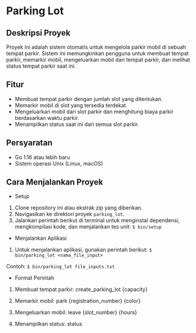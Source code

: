 # Parking Lot

## Deskripsi Proyek
Proyek ini adalah sistem otomatis untuk mengelola parkir mobil di sebuah tempat parkir. Sistem ini memungkinkan pengguna untuk membuat tempat parkir, memarkir mobil, mengeluarkan mobil dari tempat parkir, dan melihat status tempat parkir saat ini.

## Fitur
- Membuat tempat parkir dengan jumlah slot yang ditentukan.
- Memarkir mobil di slot yang tersedia terdekat.
- Mengeluarkan mobil dari slot parkir dan menghitung biaya parkir berdasarkan waktu parkir.
- Menampilkan status saat ini dari semua slot parkir.

## Persyaratan
- Go 1.16 atau lebih baru
- Sistem operasi Unix (Linux, macOS)

## Cara Menjalankan Proyek
- Setup
1. Clone repository ini atau ekstrak zip yang diberikan.
2. Navigasikan ke direktori proyek `parking_lot`.
3. Jalankan perintah berikut di terminal untuk menginstal dependensi, mengkompilasi kode, dan menjalankan tes unit:
   `$ bin/setup`

- Menjalankan Aplikasi
1. Untuk menjalankan aplikasi, gunakan perintah berikut:
   `$ bin/parking_lot <nama_file_input>`

Contoh:
   `$ bin/parking_lot file_inputs.txt`

- Format Perintah
1. Membuat tempat parkir:
    create_parking_lot {capacity}

2. Memarkir mobil:
    park {registration_number} {color}

3. Mengeluarkan mobil:
    leave {slot_number} {hours}

4. Menampilkan status:
    status
